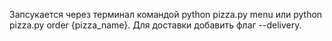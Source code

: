 Запсукается через терминал командой python pizza.py menu или python pizza.py order {pizza_name}.
Для доставки добавить флаг --delivery.

